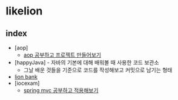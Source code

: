 # likelion

## index

- [aop]
  - [aop 공부하고 프로젝트 만들어보기](https://eun2ce.github.io/posts/spring-aop/)
- [happyJava] - 자바의 기본에 대해 배워볼 때 사용한 코드 보관소
  - 그날 배운 것들을 기준으로 코드를 작성해보고 커밋으로 남기는 형태
- [lion bank](lionbank/README.md)
- [iocexam]
  - [spring mvc 공부하고 적용해보기](https://eun2ce.github.io/posts/spring-mvc/)
